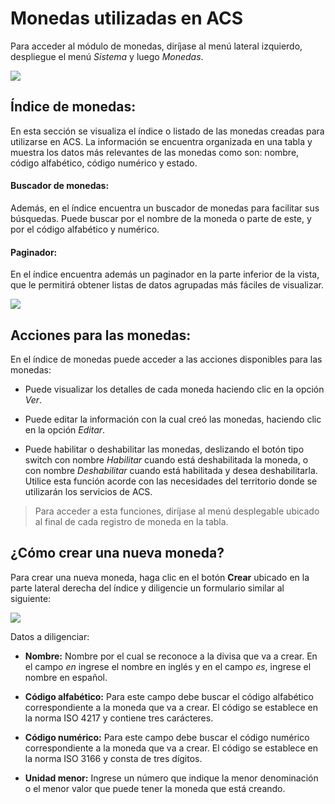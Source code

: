 # Monedas utilizadas en ACS

Para acceder al módulo de monedas, diríjase al menú lateral izquierdo, despliegue el menú *Sistema* y luego *Monedas*.

![](https://wiki.placetopay.com/images/b/b3/Menu-monedas.png)

## Índice de monedas:

En esta sección se visualiza el índice o listado de las monedas creadas para utilizarse en ACS. La información se encuentra organizada en una tabla y muestra los datos más relevantes de las monedas como son: nombre, código alfabético, código numérico y estado.

#### Buscador de monedas:

Además, en el índice encuentra un buscador de monedas para facilitar sus búsquedas. Puede buscar por el nombre de la moneda o parte de este, y por el código alfabético y numérico.

#### Paginador:

En el índice encuentra además un paginador en la parte inferior de la vista, que le permitirá obtener listas de datos agrupadas más fáciles de visualizar. 

![](https://wiki.placetopay.com/images/8/83/Currencies-index.png)

## Acciones para las monedas:

En el índice de monedas puede acceder a las acciones disponibles para las monedas: 

- Puede visualizar los detalles de cada moneda haciendo clic en la opción *Ver*.

- Puede editar la información con la cual creó las monedas, haciendo clic en la opción *Editar*. 

- Puede habilitar o deshabilitar las monedas, deslizando el botón tipo switch con nombre *Habilitar* cuando está deshabilitada la moneda, o con nombre *Deshabilitar* cuando está habilitada y desea deshabilitarla. Utilice esta función acorde con las necesidades del territorio donde se utilizarán los servicios de ACS.

> Para acceder a esta funciones, diríjase al menú desplegable ubicado al final de cada registro de moneda en la tabla.

## ¿Cómo crear una nueva moneda?

Para crear una nueva moneda, haga clic en el botón **Crear** ubicado en la parte lateral derecha del índice y diligencie un formulario similar al siguiente:

![](https://wiki.placetopay.com/images/3/33/Crear-moneda.png)

Datos a diligenciar:

- **Nombre:** Nombre por el cual se reconoce a la divisa que va a crear. En el campo *en* ingrese el nombre en inglés y en el campo *es*, ingrese el nombre en español.

- **Código alfabético:** Para este campo debe buscar el código alfabético correspondiente a la moneda que va a crear. El código se establece en la norma ISO 4217 y contiene tres carácteres.

- **Código numérico:** Para este campo debe buscar el código numérico correspondiente a la moneda que va a crear. El código se establece en la norma ISO 3166 y consta de tres dígitos.

- **Unidad menor:** Ingrese un número que indique la menor denominación o el menor valor que puede tener la moneda que está creando.
